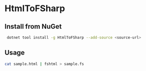 # HtmlToFSharp

## Install from NuGet
```bash
 dotnet tool install -g HtmlToFSharp --add-source <source-url>
```

## Usage
```bash
cat sample.html | fshtml > sample.fs
```